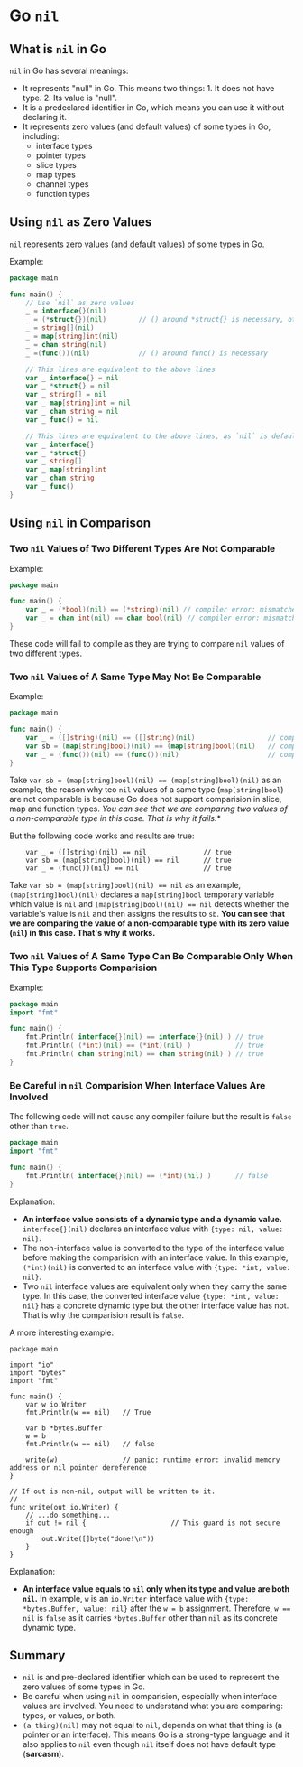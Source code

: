 # Go `nil`

## What is `nil` in Go
`nil` in Go has several meanings:
- It represents "null" in Go. This means two things: 1. It does not have type. 2. Its value is "null".
- It is a predeclared identifier in Go, which means you can use it without declaring it.
- It represents zero values (and default values) of some types in Go, including:
    - interface types
    - pointer types
    - slice types
    - map types
    - channel types
    - function types


## Using `nil` as Zero Values

`nil` represents zero values (and default values) of some types in Go.

Example:
```go
package main

func main() {
    // Use `nil` as zero values
    _ = interface{}(nil)
    _ = (*struct{})(nil)        // () around *struct{} is necessary, otherwise Go will not be able to know where `*` points to.
    _ = string[](nil)
    _ = map[string]int(nil)
    _ = chan string(nil)
    _ =(func())(nil)            // () around func() is necessary

    // This lines are equivalent to the above lines
    var _ interface{} = nil
    var _ *struct{} = nil
    var _ string[] = nil
    var _ map[string]int = nil
    var _ chan string = nil
    var _ func() = nil

    // This lines are equivalent to the above lines, as `nil` is default values of these types
    var _ interface{}
    var _ *struct{}
    var _ string[]
    var _ map[string]int
    var _ chan string
    var _ func()
}
```



## Using `nil` in Comparison


### Two `nil` Values of Two Different Types Are Not Comparable

Example:
```go
package main

func main() {
    var _ = (*bool)(nil) == (*string)(nil) // compiler error: mismatched types.
    var _ = chan int(nil) == chan bool(nil) // compiler error: mismatched types.
}
```

These code will fail to compile as they are trying to compare `nil` values of two different types.


### Two `nil` Values of A Same Type May Not Be Comparable

Example:
```go
package main

func main() {
    var _ = ([]string)(nil) == ([]string)(nil)                  // compiler error: invalid operation.
    var sb = (map[string]bool)(nil) == (map[string]bool)(nil)   // compiler error: invalid operation.
    var _ = (func())(nil) == (func())(nil)                      // compiler error: invalid operation.
}
```

Take `var sb = (map[string]bool)(nil) == (map[string]bool)(nil)` as an example, the reason why teo `nil` values of a same type (`map[string]bool`) are not comparable is because Go does not support comparision in slice, map and function types. *You can see that we are comparing two values of a non-comparable type in this case. That is why it fails.**

But the following code works and results are true:

```
    var _ = ([]string)(nil) == nil              // true
    var sb = (map[string]bool)(nil) == nil      // true
    var _ = (func())(nil) == nil                // true
```

Take `var sb = (map[string]bool)(nil) == nil` as an example, `(map[string]bool)(nil)` declares a `map[string]bool` temporary variable which value is `nil` and `(map[string]bool)(nil) == nil` detects whether the variable's value is `nil` and then assigns the results to `sb`. **You can see that we are comparing the value of a non-comparable type with its zero value (`nil`) in this case. That's why it works.**


### Two `nil` Values of A Same Type Can Be Comparable Only When This Type Supports Comparision

Example:
```go
package main
import "fmt"

func main() {
    fmt.Println( interface{}(nil) == interface{}(nil) ) // true
    fmt.Println( (*int)(nil) == (*int)(nil) )           // true
    fmt.Println( chan string(nil) == chan string(nil) ) // true
}
```

### Be Careful in `nil` Comparision When Interface Values Are Involved

The following code will not cause any compiler failure but the result is `false` other than `true`.

```go
package main
import "fmt"

func main() {
    fmt.Println( interface{}(nil) == (*int)(nil) )      // false
}
```

Explanation:
- **An interface value consists of a dynamic type and a dynamic value.** `interface{}(nil)` declares an interface value with `{type: nil, value: nil}`.
- The non-interface value is converted to the type of the interface value before making the comparision with an interface value. In this example, `(*int)(nil)` is converted to an interface value with `{type: *int, value: nil}`.
- Two `nil` interface values are equivalent only when they carry the same type. In this case, the converted interface value `{type: *int, value: nil}` has a concrete dynamic type but the other interface value has not. That is why the comparision result is `false`.

A more interesting example:
```
package main

import "io"
import "bytes"
import "fmt"

func main() {
    var w io.Writer
    fmt.Println(w == nil)   // True

    var b *bytes.Buffer
    w = b
    fmt.Println(w == nil)   // false

    write(w)                // panic: runtime error: invalid memory address or nil pointer dereference
}

// If out is non-nil, output will be written to it.
//
func write(out io.Writer) {
    // ...do something...
    if out != nil {                     // This guard is not secure enough
        out.Write([]byte("done!\n"))
    }
}
```

Explanation:
- **An interface value equals to `nil` only when its type and value are both `nil`.** In example, `w` is an `io.Writer` interface value with `{type: *bytes.Buffer, value: nil}` after the `w = b` assignment. Therefore, `w == nil` is `false` as it carries `*bytes.Buffer` other than `nil` as its concrete dynamic type.

## Summary
- `nil` is and pre-declared identifier which can be used to represent the zero values of some types in Go.
- Be careful when using `nil` in comparision, especially when interface values are involved. You need to understand what you are comparing: types, or values, or both.
- `(a thing)(nil)` may not equal to `nil`, depends on what that thing is (a pointer or an interface). This means Go is a strong-type language and it also applies to `nil` even though `nil` itself does not have default type (**sarcasm**).

